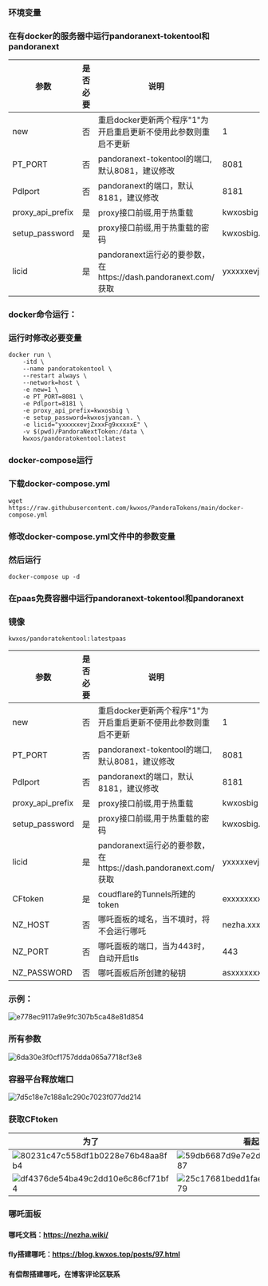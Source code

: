### 环境变量
### 在有docker的服务器中运行pandoranext-tokentool和pandoranext
| 参数 | 是否必要 | 说明 |示例|
| ---- | ---- | ---- | ---- |
| new |否|重启docker更新两个程序"1"为开启重启更新不使用此参数则重启不更新| 1 |
|PT_PORT|否|pandoranext-tokentool的端口,默认8081，建议修改|8081|
|Pdlport|否|pandoranext的端口，默认8181，建议修改|8181|
|proxy_api_prefix|是|proxy接口前缀,用于热重载|kwxosbig|
|setup_password|是|proxy接口前缀,用于热重载的密码|kwxosbig.bast|
|licid|是|pandoranext运行必的要参数，在https://dash.pandoranext.com/获取|yxxxxxevjZxxxFg9xxxxxE|
### docker命令运行：
### 运行时修改必要变量
```
docker run \
    -itd \
    --name pandoratokentool \
    --restart always \
    --network=host \
    -e new=1 \
    -e PT_PORT=8081 \
    -e Pdlport=8181 \
    -e proxy_api_prefix=kwxosbig \
    -e setup_password=kwxosjyancan. \
    -e licid="yxxxxxevjZxxxFg9xxxxxE" \
    -v $(pwd)/PandoraNextToken:/data \
    kwxos/pandoratokentool:latest
```
### docker-compose运行
### 下载docker-compose.yml
```
wget https://raw.githubusercontent.com/kwxos/PandoraTokens/main/docker-compose.yml
```
### 修改docker-compose.yml文件中的参数变量
### 然后运行
```
docker-compose up -d
```
### 在paas免费容器中运行pandoranext-tokentool和pandoranext
### 镜像

`kwxos/pandoratokentool:latestpaas`

| 参数 | 是否必要 | 说明 |示例|
| ---- | ---- | ---- | ---- |
| new |否|重启docker更新两个程序"1"为开启重启更新不使用此参数则重启不更新| 1 |
| PT_PORT |否|pandoranext-tokentool的端口,默认8081，建议修改|8081|
|Pdlport|否|pandoranext的端口，默认8181，建议修改|8181|
|proxy_api_prefix|是|proxy接口前缀,用于热重载|kwxosbig|
|setup_password|是|proxy接口前缀,用于热重载的密码|kwxosbig.bast|
|licid|是|pandoranext运行必的要参数，在https://dash.pandoranext.com/  获取|yxxxxxevjZxxxFg9xxxxxE|
|CFtoken|是|coudflare的Tunnels所建的token|exxxxxxxxIxiLCJxxxxxTx0xk3YzQxxxxi|
|NZ_HOST|否|哪吒面板的域名，当不填时，将不会运行哪吒|nezha.xxx.xxx|
|NZ_PORT|否|哪吒面板的端口，当为443时，自动开启tls|443|
|NZ_PASSWORD|否|哪吒面板后所创建的秘钥|asxxxxxxxfswd|
### 示例：

![e778ec9117a9e9fc307b5ca48e81d854](https://github.com/kwxos/PandoraTokens/assets/102129419/718ec475-3d69-4b6d-bcd7-f44a28aacdcc)

### 所有参数

![6da30e3f0cf1757ddda065a7718cf3e8](https://github.com/kwxos/PandoraTokens/assets/102129419/cab4c8fa-3469-4674-a03a-9d363bde5420)

### 容器平台释放端口

![7d5c18e7c188a1c290c7023f077dd214](https://github.com/kwxos/PandoraTokens/assets/102129419/daae96da-f5ce-4d33-b2fb-220b0ebc2fd2)

### 获取CFtoken
| 为了 | 看起来 | 好看 |
| ---- | ---- | ---- |
|![80231c47c558df1b0228e76b48aa8fb4](https://github.com/kwxos/PandoraTokens/assets/102129419/0450324a-cb7a-4121-947b-c2801b2c1c59)|![59db6687d9e7e2debfe606155f6ea487](https://github.com/kwxos/PandoraTokens/assets/102129419/f0432da7-4a2b-434b-b36b-eda9aa0cb5e8)|![4928f6e8ca0d036fc46feb7dae2b48f6](https://github.com/kwxos/PandoraTokens/assets/102129419/1c2c98ba-6d0a-4249-bc53-e7dbdc7510ef)|
|![df4376de54ba49c2dd10e6c86cf71bf4](https://github.com/kwxos/PandoraTokens/assets/102129419/637fff5b-702c-4c71-8101-4c04a020e077)|![25c17681bedd1fae3dd7ef7ab83d2079](https://github.com/kwxos/PandoraTokens/assets/102129419/19465e46-10c6-4c2d-9c3e-1395d3ed2e82)|![bc5f019a1925d940d95106aa9e6168b1](https://github.com/kwxos/PandoraTokens/assets/102129419/89050ce9-014b-4dd6-9824-d0885efe7ef0)|

### 哪吒面板
#### 哪吒文档：https://nezha.wiki/

#### fly搭建哪吒：https://blog.kwxos.top/posts/97.html

#### 有偿帮搭建哪吒，在博客评论区联系


